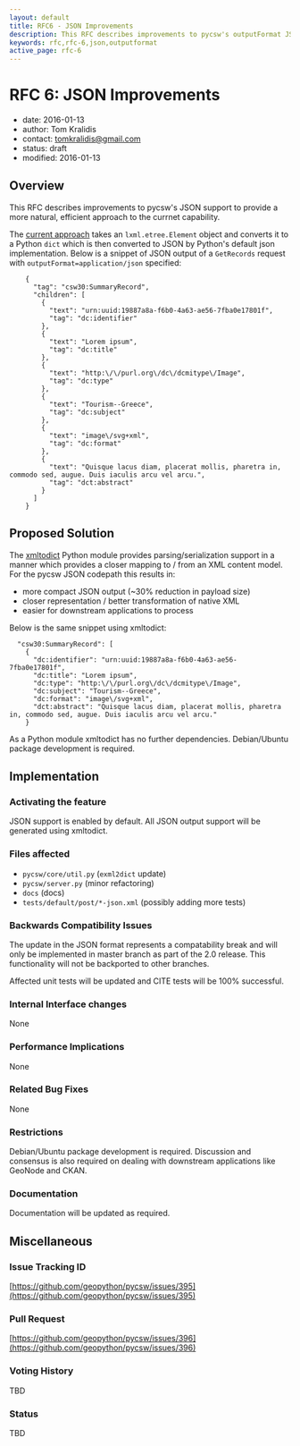```yaml
---
layout: default
title: RFC6 - JSON Improvements
description: This RFC describes improvements to pycsw's outputFormat JSON support
keywords: rfc,rfc-6,json,outputformat
active_page: rfc-6
---
```


# RFC 6: JSON Improvements

- date: 2016-01-13
- author: Tom Kralidis
- contact: tomkralidis@gmail.com
- status: draft
- modified: 2016-01-13

## Overview

This RFC describes improvements to pycsw's JSON support to provide a more natural, efficient approach to the currnet capability.

The [current approach](https://github.com/geopython/pycsw/blob/1.10/pycsw/util.py#L314-L332) takes an `lxml.etree.Element` object and converts it to a Python `dict` which is then converted to JSON by Python's default json implementation.  Below is a snippet of JSON output of a `GetRecords` request with `outputFormat=application/json` specified:

        {
          "tag": "csw30:SummaryRecord",
          "children": [
            {
              "text": "urn:uuid:19887a8a-f6b0-4a63-ae56-7fba0e17801f",
              "tag": "dc:identifier"
            },
            {
              "text": "Lorem ipsum",
              "tag": "dc:title"
            },
            {
              "text": "http:\/\/purl.org\/dc\/dcmitype\/Image",
              "tag": "dc:type"
            },
            {
              "text": "Tourism--Greece",
              "tag": "dc:subject"
            },
            {
              "text": "image\/svg+xml",
              "tag": "dc:format"
            },
            {
              "text": "Quisque lacus diam, placerat mollis, pharetra in, commodo sed, augue. Duis iaculis arcu vel arcu.",
              "tag": "dct:abstract"
            }
          ]
        }

## Proposed Solution

The [xmltodict](https://github.com/martinblech/xmltodict) Python module provides parsing/serialization support in a manner which provides a closer mapping to / from an XML content model.  For the pycsw JSON codepath this results in:

* more compact JSON output (~30% reduction in payload size)
* closer representation / better transformation of native XML
* easier for downstream applications to process

Below is the same snippet using xmltodict:

      "csw30:SummaryRecord": [
        {
          "dc:identifier": "urn:uuid:19887a8a-f6b0-4a63-ae56-7fba0e17801f",
          "dc:title": "Lorem ipsum",
          "dc:type": "http:\/\/purl.org\/dc\/dcmitype\/Image",
          "dc:subject": "Tourism--Greece",
          "dc:format": "image\/svg+xml",
          "dct:abstract": "Quisque lacus diam, placerat mollis, pharetra in, commodo sed, augue. Duis iaculis arcu vel arcu."
        }

As a Python module xmltodict has no further dependencies.  Debian/Ubuntu package development is required.

## Implementation

### Activating the feature

JSON support is enabled by default. All JSON output support will be generated using xmltodict.

### Files affected

* `pycsw/core/util.py` (`exml2dict` update)
* `pycsw/server.py` (minor refactoring)
* `docs` (docs)
* `tests/default/post/*-json.xml` (possibly adding more tests)

### Backwards Compatibility Issues

The update in the JSON format represents a compatability break and will only be implemented in master branch as part of the 2.0 release.  This functionality will not be backported to other branches.

Affected unit tests will be updated and CITE tests will be 100% successful.

### Internal Interface changes

None

### Performance Implications

None

### Related Bug Fixes

None

### Restrictions

Debian/Ubuntu package development is required.  Discussion and consensus is also required on dealing with downstream applications like GeoNode and CKAN.

### Documentation

Documentation will be updated as required.  

## Miscellaneous

### Issue Tracking ID

[https://github.com/geopython/pycsw/issues/395](https://github.com/geopython/pycsw/issues/395)

### Pull Request

[https://github.com/geopython/pycsw/issues/396](https://github.com/geopython/pycsw/issues/396)

### Voting History

TBD

### Status

TBD
